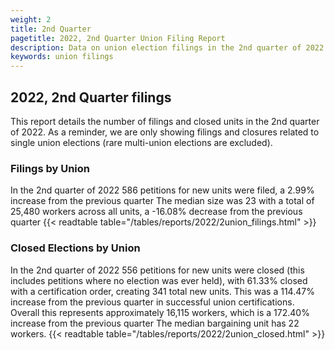 ```yaml
---
weight: 2
title: 2nd Quarter
pagetitle: 2022, 2nd Quarter Union Filing Report
description: Data on union election filings in the 2nd quarter of 2022
keywords: union filings
---
```


## 2022, 2nd Quarter filings

This report details the number of filings and closed units in the 2nd quarter of 2022. As a reminder, we are only showing filings and closures related to single union elections (rare multi-union elections are excluded).

### Filings by Union
In the 2nd quarter of 2022 586 petitions for new units were filed, a 2.99% increase from the previous quarter The median size was 23 with a total of 25,480 workers across all units, a -16.08% decrease from the previous quarter
{{< readtable table="/tables/reports/2022/2union_filings.html" >}}

### Closed Elections by Union
In the 2nd quarter of 2022 556 petitions for new units were closed (this includes petitions where no election was ever held), with 61.33% closed with a certification order, creating 341 total new units. This was a 114.47% increase from the previous quarter in successful union certifications. Overall this represents approximately 16,115 workers, which is a 172.40% increase from the previous quarter The median bargaining unit has 22 workers.
{{< readtable table="/tables/reports/2022/2union_closed.html" >}}
